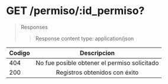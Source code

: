 # GET /permiso/:id_permiso?

>Responses
>>Response content type: application/json

| Codigo | Descripcion |
|-----------|:-----------:| 
| 404 | No fue posible obtener el permiso solicitado |
| 200 | Registros obtenidos con éxito |

